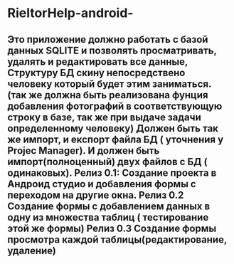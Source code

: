 # RieltorHelp-android-
Это приложение должно работать с базой данных SQLITE и позволять просматривать, удалять и редактировать все данные,
Структуру БД скину непосредствено человеку который будет этим заниматься.
(так же должна быть реализована фунция добавления фотографий в соответствующую строку в базе, так же при выдаче задачи определенному человеку)
Должен быть так же импорт, и експорт файла БД ( уточнения у Projec Manager).
И должен быть импорт(полноценный) двух файлов с БД ( одинаковых).
Релиз 0.1: Создание проекта в Андроид студио  и добавления формы с переходом на другие окна.
Релиз 0.2 Создание формы с добавлением данных в одну из множества таблиц ( тестирование этой же формы)
Релиз 0.3 Создание формы просмотра каждой таблицы(редактирование, удаление)
-----------------------------------------------------------------------------------------------------------
